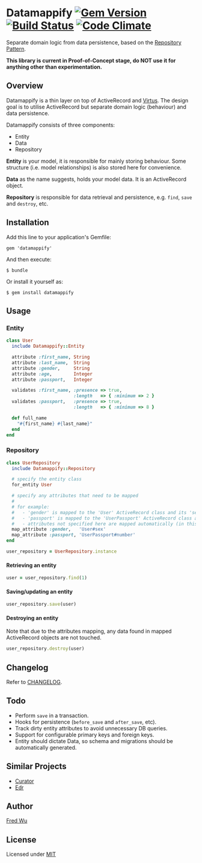 # Datamappify [![Gem Version](https://badge.fury.io/rb/datamappify.png)](http://badge.fury.io/rb/datamappify) [![Build Status](https://api.travis-ci.org/fredwu/datamappify.png)](http://travis-ci.org/fredwu/datamappify) [![Code Climate](https://codeclimate.com/github/fredwu/datamappify.png)](https://codeclimate.com/github/fredwu/datamappify)

Separate domain logic from data persistence, based on the [Repository Pattern](http://martinfowler.com/eaaCatalog/repository.html).

__This library is current in Proof-of-Concept stage, do NOT use it for anything other than experimentation.__

## Overview

Datamappify is a thin layer on top of ActiveRecord and [Virtus](https://github.com/solnic/virtus). The design goal is to utilise ActiveRecord but separate domain logic (behaviour) and data persistence.

Datamappify consists of three components:

- Entity
- Data
- Repository

__Entity__ is your model, it is responsible for mainly storing behaviour. Some structure (i.e. model relationships) is also stored here for convenience.

__Data__ as the name suggests, holds your model data. It is an ActiveRecord object.

__Repository__ is responsible for data retrieval and persistence, e.g. `find`, `save` and `destroy`, etc.

## Installation

Add this line to your application's Gemfile:

    gem 'datamappify'

And then execute:

    $ bundle

Or install it yourself as:

    $ gem install datamappify

## Usage

### Entity

```ruby
class User
  include Datamappify::Entity

  attribute :first_name, String
  attribute :last_name,  String
  attribute :gender,     String
  attribute :age,        Integer
  attribute :passport,   Integer

  validates :first_name, :presence => true,
                         :length   => { :minimum => 2 }
  validates :passport,   :presence => true,
                         :length   => { :minimum => 8 }

  def full_name
    "#{first_name} #{last_name}"
  end
end
```

### Repository

```ruby
class UserRepository
  include Datamappify::Repository

  # specify the entity class
  for_entity User

  # specify any attributes that need to be mapped
  #
  # for example:
  #   - 'gender' is mapped to the 'User' ActiveRecord class and its 'sex' attribute
  #   - 'passport' is mapped to the 'UserPassport' ActiveRecord class and its 'number' attribute
  #   - attributes not specified here are mapped automatically (in this case, 'User')
  map_attribute :gender,   'User#sex'
  map_attribute :passport, 'UserPassport#number'
end

user_repository = UserRepository.instance
```

#### Retrieving an entity

```ruby
user = user_repository.find(1)
```

#### Saving/updating an entity

```ruby
user_repository.save(user)
```

#### Destroying an entity

Note that due to the attributes mapping, any data found in mapped ActiveRecord objects are not touched.

```ruby
user_repository.destroy(user)
```

## Changelog

Refer to [CHANGELOG](CHANGELOG.md).

## Todo

- Perform `save` in a transaction.
- Hooks for persistence (`before_save` and `after_save`, etc).
- Track dirty entity attributes to avoid unnecessary DB queries.
- Support for configurable primary keys and foreign keys.
- Entity should dictate Data, so schema and migrations should be automatically generated.

## Similar Projects

- [Curator](https://github.com/braintree/curator)
- [Edr](https://github.com/nulogy/edr)

## Author

[Fred Wu](http://fredwu.me/)

## License

Licensed under [MIT](http://fredwu.mit-license.org/)
